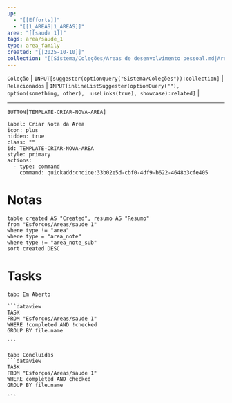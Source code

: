 ```yaml
---
up:
  - "[[Efforts]]"
  - "[[1_AREAS|1_AREAS]]"
area: "[[saude 1]]"
tags: area/saude_1
type: area_family
created: "[[2025-10-10]]"
collection: "[[Sistema/Coleções/Areas de desenvolvimento pessoal.md|Areas de desenvolvimento pessoal]]"
---
```

 `Coleção` | `INPUT[suggester(optionQuery("Sistema/Coleções")):collection]`   | `Relacionados` | `INPUT[inlineListSuggester(optionQuery(""), option(something, other),  useLinks(true), showcase):related]`  |

---

`BUTTON[TEMPLATE-CRIAR-NOVA-AREA]` 

```meta-bind-button
label: Criar Nota da Area
icon: plus
hidden: true
class: ""
id: TEMPLATE-CRIAR-NOVA-AREA
style: primary
actions:
  - type: command
    command: quickadd:choice:33b02e5d-cbf0-4df9-b622-4648b3cfe405
```
#  Notas

```dataview
table created AS "Created", resumo AS "Resumo"
from "Esforços/Areas/saude 1"
where type != "area"
where type = "area_note"
where type != "area_note_sub"
sort created DESC
```

# Tasks  
````tabs
tab: Em Aberto

```dataview
TASK
FROM "Esforços/Areas/saude 1"
WHERE !completed AND !checked
GROUP BY file.name

```

tab: Concluídas 
```dataview
TASK
FROM "Esforços/Areas/saude 1"
WHERE completed AND checked
GROUP BY file.name

```


````



